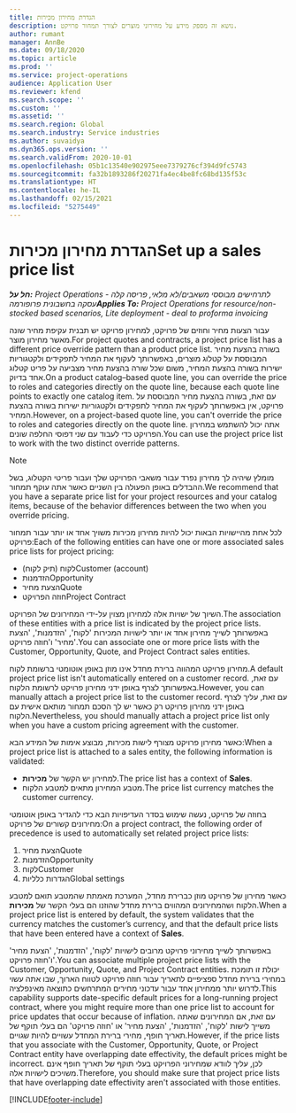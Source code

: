 ```yaml
---
title: הגדרת מחירון מכירות
description: נושא זה מספק מידע על מחירוני מוצרים לצורך תמחור פרויקט.
author: rumant
manager: AnnBe
ms.date: 09/18/2020
ms.topic: article
ms.prod: ''
ms.service: project-operations
audience: Application User
ms.reviewer: kfend
ms.search.scope: ''
ms.custom: ''
ms.assetid: ''
ms.search.region: Global
ms.search.industry: Service industries
ms.author: suvaidya
ms.dyn365.ops.version: ''
ms.search.validFrom: 2020-10-01
ms.openlocfilehash: 05b1c13540e902975eee7379276cf394d9fc5743
ms.sourcegitcommit: fa32b1893286f20271fa4ec4be8fc68bd135f53c
ms.translationtype: HT
ms.contentlocale: he-IL
ms.lasthandoff: 02/15/2021
ms.locfileid: "5275449"
---
```

# <a name="set-up-a-sales-price-list"></a><span data-ttu-id="4d260-103">הגדרת מחירון מכירות</span><span class="sxs-lookup"><span data-stu-id="4d260-103">Set up a sales price list</span></span>

<span data-ttu-id="4d260-104">_**חל על:** Project Operations לתרחישים מבוססי משאבים/לא מלאי, פריסה קלה - עסקה בחשבונית פרופורמה_</span><span class="sxs-lookup"><span data-stu-id="4d260-104">_**Applies To:** Project Operations for resource/non-stocked based scenarios, Lite deployment - deal to proforma invoicing_</span></span>

<span data-ttu-id="4d260-105">עבור הצעות מחיר וחוזים של פרויקט, למחירון פרויקט יש תבנית עקיפת מחיר שונה מאשר מחירון מוצר.</span><span class="sxs-lookup"><span data-stu-id="4d260-105">For project quotes and contracts, a project price list has a different price override pattern than a product price list.</span></span> <span data-ttu-id="4d260-106">בשורה בהצעת מחיר המבוססת על קטלוג מוצרים, באפשרותך לעקוף את המחיר לתפקידים ולקטגוריות ישירות בשורה בהצעת המחיר, משום שכל שורה בהצעת מחיר מצביעה על פריט קטלוג אחד בדיוק.</span><span class="sxs-lookup"><span data-stu-id="4d260-106">On a product catalog–based quote line, you can override the price to roles and categories directly on the quote line, because each quote line points to exactly one catalog item.</span></span> <span data-ttu-id="4d260-107">עם זאת, בשורה בהצעת מחיר המבוססת על פרויקט, אין באפשרותך לעקוף את המחיר לתפקידים ולקטגוריות ישירות בשורה בהצעת המחיר.</span><span class="sxs-lookup"><span data-stu-id="4d260-107">However, on a project-based quote line, you can't override the price to roles and categories directly on the quote line.</span></span> <span data-ttu-id="4d260-108">אתה יכול להשתמש במחירון הפרויקט כדי לעבוד עם שני דפוסי החלפה שונים.</span><span class="sxs-lookup"><span data-stu-id="4d260-108">You can use the project price list to work with the two distinct override patterns.</span></span>

> [!NOTE]
> <span data-ttu-id="4d260-109">מומלץ שיהיה לך מחירון נפרד עבור משאבי הפרויקט שלך ועבור פריטי הקטלוג, בשל ההבדלים באופן הפעולה בין השניים כאשר אתה עוקף תמחור.</span><span class="sxs-lookup"><span data-stu-id="4d260-109">We recommend that you have a separate price list for your project resources and your catalog items, because of the behavior differences between the two when you override pricing.</span></span>

<span data-ttu-id="4d260-110">לכל אחת מהיישויות הבאות יכול להיות מחירון מכירות משויך אחד או יותר עבור תמחור פרויקט:</span><span class="sxs-lookup"><span data-stu-id="4d260-110">Each of the following entities can have one or more associated sales price lists for project pricing:</span></span>

- <span data-ttu-id="4d260-111">לקוח (תיק לקוח)</span><span class="sxs-lookup"><span data-stu-id="4d260-111">Customer (account)</span></span> 
- <span data-ttu-id="4d260-112">הזדמנות</span><span class="sxs-lookup"><span data-stu-id="4d260-112">Opportunity</span></span> 
- <span data-ttu-id="4d260-113">הצעת מחיר</span><span class="sxs-lookup"><span data-stu-id="4d260-113">Quote</span></span> 
- <span data-ttu-id="4d260-114">חוזה הפרויקט</span><span class="sxs-lookup"><span data-stu-id="4d260-114">Project Contract</span></span>

<span data-ttu-id="4d260-115">השיוך של ישויות אלה למחירון מצוין על-ידי המחירונים של הפרויקט.</span><span class="sxs-lookup"><span data-stu-id="4d260-115">The association of these entities with a price list is indicated by the project price lists.</span></span> <span data-ttu-id="4d260-116">באפשרותך לשייך מחירון אחד או יותר לישויות המכירות 'לקוח', 'הזדמנות', 'הצעת מחיר' ו'חוזה פרויקט'.</span><span class="sxs-lookup"><span data-stu-id="4d260-116">You can associate one or more price lists with the Customer, Opportunity, Quote, and Project Contract sales entities.</span></span>

<span data-ttu-id="4d260-117">מחירון פרויקט המהווה ברירת מחדל אינו מוזן באופן אוטומטי ברשומת לקוח.</span><span class="sxs-lookup"><span data-stu-id="4d260-117">A default project price list isn't automatically entered on a customer record.</span></span> <span data-ttu-id="4d260-118">עם זאת, באפשרותך לצרף באופן ידני מחירון פרויקט לרשומת הלקוח.</span><span class="sxs-lookup"><span data-stu-id="4d260-118">However, you can manually attach a project price list to the customer record.</span></span> <span data-ttu-id="4d260-119">עם זאת, עליך לצרף באופן ידני מחירון פרויקט רק כאשר יש לך הסכם תמחור מותאם אישית עם הלקוח.</span><span class="sxs-lookup"><span data-stu-id="4d260-119">Nevertheless, you should manually attach a project price list only when you have a custom pricing agreement with the customer.</span></span> 

<span data-ttu-id="4d260-120">כאשר מחירון פרויקט מצורף לישות מכירות, מבוצע אימות של המידע הבא:</span><span class="sxs-lookup"><span data-stu-id="4d260-120">When a project price list is attached to a sales entity, the following information is validated:</span></span>

- <span data-ttu-id="4d260-121">למחירון יש הקשר של **מכירות**.</span><span class="sxs-lookup"><span data-stu-id="4d260-121">The price list has a context of **Sales**.</span></span> 
- <span data-ttu-id="4d260-122">מטבע המחירון מתאים למטבע הלקוח.</span><span class="sxs-lookup"><span data-stu-id="4d260-122">The price list currency matches the customer currency.</span></span> 

<span data-ttu-id="4d260-123">בחוזה של פרויקט, נעשה שימוש בסדר העדיפויות הבא כדי להגדיר באופן אוטומטי מחירונים קשורים של פרויקט:</span><span class="sxs-lookup"><span data-stu-id="4d260-123">On a project contract, the following order of precedence is used to automatically set related project price lists:</span></span>

1. <span data-ttu-id="4d260-124">הצעת מחיר</span><span class="sxs-lookup"><span data-stu-id="4d260-124">Quote</span></span>
2. <span data-ttu-id="4d260-125">הזדמנות</span><span class="sxs-lookup"><span data-stu-id="4d260-125">Opportunity</span></span>
3. <span data-ttu-id="4d260-126">לקוח</span><span class="sxs-lookup"><span data-stu-id="4d260-126">Customer</span></span> 
4. <span data-ttu-id="4d260-127">הגדרות כלליות</span><span class="sxs-lookup"><span data-stu-id="4d260-127">Global settings</span></span> 

<span data-ttu-id="4d260-128">כאשר מחירון של פרויקט מוזן כברירת מחדל, המערכת מאמתת שהמטבע תואם למטבע הלקוח ושהמחירונים המהווים ברירת מחדל שהוזנו הם בעלי הקשר של **מכירות**.</span><span class="sxs-lookup"><span data-stu-id="4d260-128">When a project price list is entered by default, the system validates that the currency matches the customer’s currency, and that the default price lists that have been entered have a context of **Sales**.</span></span>

<span data-ttu-id="4d260-129">באפשרותך לשייך מחירוני פרויקט מרובים לישויות 'לקוח', 'הזדמנות', 'הצעת מחיר' ו'חוזה פרויקט'.</span><span class="sxs-lookup"><span data-stu-id="4d260-129">You can associate multiple project price lists with the Customer, Opportunity, Quote, and Project Contract entities.</span></span> <span data-ttu-id="4d260-130">יכולת זו תומכת במחירי ברירת מחדל ספציפיים לתאריך עבור חוזה פרויקט לטווח הארוך, שבו אתה עשוי לדרוש יותר ממחירון אחד עבור עדכוני מחירים המתרחשים כתוצאה מאינפלציה.</span><span class="sxs-lookup"><span data-stu-id="4d260-130">This capability supports date-specific default prices for a long-running project contract, where you might require more than one price list to account for price updates that occur because of inflation.</span></span> <span data-ttu-id="4d260-131">עם זאת, אם המחירונים שאתה משייך לישות 'לקוח', 'הזדמנות', 'הצעת מחיר' או 'חוזה פרויקט' הם בעלי תוקף של תאריך חופף, מחירי ברירת המחדל עשויים להיות שגויים.</span><span class="sxs-lookup"><span data-stu-id="4d260-131">However, if the price lists that you associate with the Customer, Opportunity, Quote, or Project Contract entity have overlapping date effectivity, the default prices might be incorrect.</span></span> <span data-ttu-id="4d260-132">לכן, עליך לוודא שמחירוני הפרויקט בעלי תוקף של תאריך חופף אינם משויכים לישויות אלה.</span><span class="sxs-lookup"><span data-stu-id="4d260-132">Therefore, you should make sure that project price lists that have overlapping date effectivity aren't associated with those entities.</span></span>


[!INCLUDE[footer-include](../includes/footer-banner.md)]